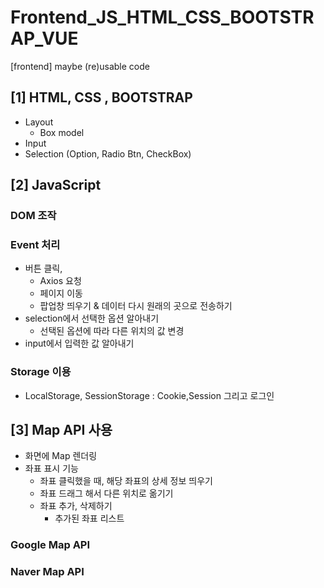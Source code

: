 # Frontend_JS_HTML_CSS_BOOTSTRAP_VUE
[frontend] maybe (re)usable code

## [1] HTML, CSS , BOOTSTRAP
- Layout
  - Box model
- Input 
- Selection (Option, Radio Btn, CheckBox)

## [2] JavaScript 
### DOM 조작
### Event 처리
- 버튼 클릭, 
  - Axios 요청
  - 페이지 이동
  - 팝업창 띄우기 & 데이터 다시 원래의 곳으로 전송하기
- selection에서 선택한 옵션 알아내기
  - 선택된 옵션에 따라 다른 위치의 값 변경
- input에서 입력한 값 알아내기
### Storage 이용
- LocalStorage, SessionStorage : Cookie,Session 그리고 로그인

## [3] Map API 사용
- 화면에 Map 렌더링
- 좌표 표시 기능
  - 좌표 클릭했을 때, 해당 좌표의 상세 정보 띄우기
  - 좌표 드래그 해서 다른 위치로 옮기기
  - 좌표 추가, 삭제하기
    - 추가된 좌표 리스트 
    
### Google Map API
### Naver Map API


